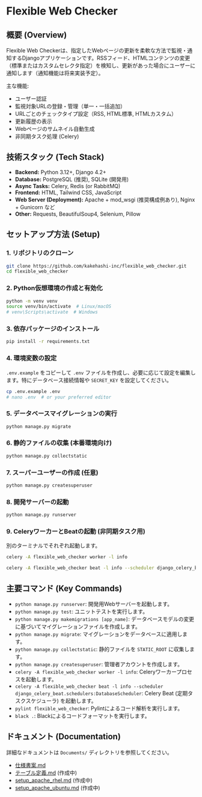 # Flexible Web Checker

## 概要 (Overview)

Flexible Web Checkerは、指定したWebページの更新を柔軟な方法で監視・通知するDjangoアプリケーションです。RSSフィード、HTMLコンテンツの変更（標準またはカスタムセレクタ指定）を検知し、更新があった場合にユーザーに通知します（通知機能は将来実装予定）。

主な機能:
*   ユーザー認証
*   監視対象URLの登録・管理（単一・一括追加）
*   URLごとのチェックタイプ設定（RSS, HTML標準, HTMLカスタム）
*   更新履歴の表示
*   Webページのサムネイル自動生成
*   非同期タスク処理 (Celery)

## 技術スタック (Tech Stack)

*   **Backend:** Python 3.12+, Django 4.2+
*   **Database:** PostgreSQL (推奨), SQLite (開発用)
*   **Async Tasks:** Celery, Redis (or RabbitMQ)
*   **Frontend:** HTML, Tailwind CSS, JavaScript
*   **Web Server (Deployment):** Apache + mod_wsgi (推奨構成例あり), Nginx + Gunicorn など
*   **Other:** Requests, BeautifulSoup4, Selenium, Pillow

## セットアップ方法 (Setup)

### 1. リポジトリのクローン

```bash
git clone https://github.com/kakehashi-inc/flexible_web_checker.git
cd flexible_web_checker
```

### 2. Python仮想環境の作成と有効化

```bash
python -m venv venv
source venv/bin/activate  # Linux/macOS
# venv\Scripts\activate  # Windows
```

### 3. 依存パッケージのインストール

```bash
pip install -r requirements.txt
```

### 4. 環境変数の設定

`.env.example` をコピーして `.env` ファイルを作成し、必要に応じて設定を編集します。特にデータベース接続情報や `SECRET_KEY` を設定してください。

```bash
cp .env.example .env
# nano .env  # or your preferred editor
```

### 5. データベースマイグレーションの実行

```bash
python manage.py migrate
```

### 6. 静的ファイルの収集 (本番環境向け)

```bash
python manage.py collectstatic
```

### 7. スーパーユーザーの作成 (任意)

```bash
python manage.py createsuperuser
```

### 8. 開発サーバーの起動

```bash
python manage.py runserver
```

### 9. CeleryワーカーとBeatの起動 (非同期タスク用)

別のターミナルでそれぞれ起動します。

```bash
celery -A flexible_web_checker worker -l info
```

```bash
celery -A flexible_web_checker beat -l info --scheduler django_celery_beat.schedulers:DatabaseScheduler
```

## 主要コマンド (Key Commands)

*   `python manage.py runserver`: 開発用Webサーバーを起動します。
*   `python manage.py test`: ユニットテストを実行します。
*   `python manage.py makemigrations [app_name]`: データベースモデルの変更に基づいてマイグレーションファイルを作成します。
*   `python manage.py migrate`: マイグレーションをデータベースに適用します。
*   `python manage.py collectstatic`: 静的ファイルを `STATIC_ROOT` に収集します。
*   `python manage.py createsuperuser`: 管理者アカウントを作成します。
*   `celery -A flexible_web_checker worker -l info`: Celeryワーカープロセスを起動します。
*   `celery -A flexible_web_checker beat -l info --scheduler django_celery_beat.schedulers:DatabaseScheduler`: Celery Beat (定期タスクスケジューラ) を起動します。
*   `pylint flexible_web_checker`: Pylintによるコード解析を実行します。
*   `black .`: Blackによるコードフォーマットを実行します。

## ドキュメント (Documentation)

詳細なドキュメントは `Documents/` ディレクトリを参照してください。

*   [仕様書案.md](./Documents/仕様書案.md)
*   [テーブル定義.md](./Documents/テーブル定義.md) (作成中)
*   [setup_apache_rhel.md](./Documents/setup_apache_rhel.md) (作成中)
*   [setup_apache_ubuntu.md](./Documents/setup_apache_ubuntu.md) (作成中)
